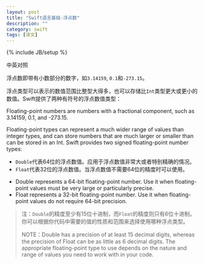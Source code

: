 ```yaml
---
layout: post
title: "Swift语言基础-浮点数"
description: ""
category: swift
tags: [译文]
---
```

{% include JB/setup %}


<div class="show-en">中英对照</div>

浮点数即带有小数部分的数字，如`3.14159`, `0.1`和`-273.15`。

浮点类型可以表示的数值范围比整型大得多，也可以存储比`Int`类型更大或更小的数值。Swift提供了两种有符号的浮点数值类型：

<p class="en">	
Floating-point numbers are numbers with a fractional component, such as 3.14159, 0.1, and -273.15.

Floating-point types can represent a much wider range of values than integer types, and can store numbers that are much larger or smaller than can be stored in an Int. Swift provides two signed floating-point number types:
</p>

* `Double`代表64位的浮点数值。应用于浮点数值非常大或者特别精确的情况。
* `Float`代表32位的浮点数值。当浮点数值不需要64位的精度时可以使用。

<ul>
	<li>Double represents a 64-bit floating-point number. Use it when floating-point values must be very large or particularly precise.</li>
	<li>Float represents a 32-bit floating-point number. Use it when floating-point values do not require 64-bit precision. </li>
</ul>

>注：`Double`的精度至少有15位十进制，而`Float`的精度则只有6位十进制。你可以根据你代码中需要的值的性质和范围来选择使用哪种浮点类型。<p class="en">NOTE：Double has a precision of at least 15 decimal digits, whereas the precision of Float can be as little as 6 decimal digits. The appropriate floating-point type to use depends on the nature and range of values you need to work with in your code.</p>






